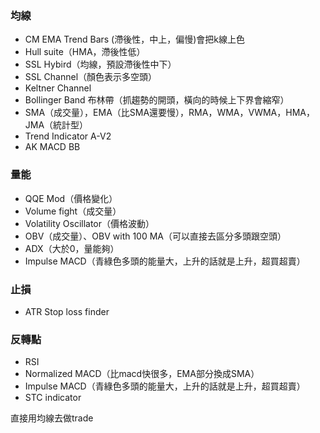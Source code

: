 
### 均線
- CM EMA Trend Bars (滯後性，中上，偏慢)會把k線上色
- Hull suite（HMA，滯後性低）
- SSL Hybird（均線，預設滯後性中下）
- SSL Channel（顏色表示多空頭）
- Keltner Channel
- Bollinger Band 布林帶（抓趨勢的開頭，橫向的時候上下界會縮窄）
- SMA（成交量），EMA（比SMA還要慢），RMA，WMA，VWMA，HMA，JMA（統計型）
- Trend Indicator A-V2
- AK MACD BB

### 量能
- QQE Mod（價格變化）
- Volume fight（成交量）
- Volatility Oscillator（價格波動）
- OBV（成交量）、OBV with 100 MA（可以直接去區分多頭跟空頭）
- ADX（大於0，量能夠）
- Impulse MACD（青綠色多頭的能量大，上升的話就是上升，超買超賣）

### 止損
- ATR Stop loss finder

### 反轉點
- RSI
- Normalized MACD（比macd快很多，EMA部分換成SMA）
- Impulse MACD（青綠色多頭的能量大，上升的話就是上升，超買超賣）
- STC indicator

直接用均線去做trade
